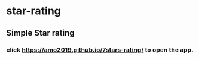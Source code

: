 # star-rating

## Simple Star rating

### click https://amo2019.github.io/7stars-rating/ to open the app.
